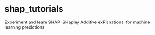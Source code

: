 # shap_tutorials
Experiment and learn SHAP (SHapley Additive exPlanations) for machine learning predictions
